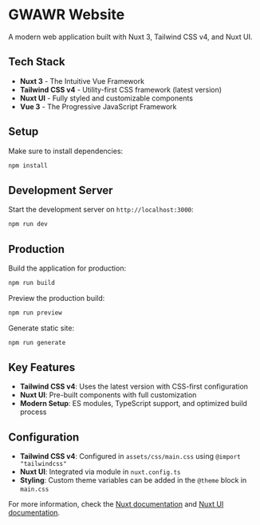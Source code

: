 # GWAWR Website

A modern web application built with Nuxt 3, Tailwind CSS v4, and Nuxt UI.

## Tech Stack

- **Nuxt 3** - The Intuitive Vue Framework
- **Tailwind CSS v4** - Utility-first CSS framework (latest version)
- **Nuxt UI** - Fully styled and customizable components
- **Vue 3** - The Progressive JavaScript Framework

## Setup

Make sure to install dependencies:

```bash
npm install
```

## Development Server

Start the development server on `http://localhost:3000`:

```bash
npm run dev
```

## Production

Build the application for production:

```bash
npm run build
```

Preview the production build:

```bash
npm run preview
```

Generate static site:

```bash
npm run generate
```

## Key Features

- **Tailwind CSS v4**: Uses the latest version with CSS-first configuration
- **Nuxt UI**: Pre-built components with full customization
- **Modern Setup**: ES modules, TypeScript support, and optimized build process

## Configuration

- **Tailwind CSS v4**: Configured in `assets/css/main.css` using `@import "tailwindcss"`
- **Nuxt UI**: Integrated via module in `nuxt.config.ts`
- **Styling**: Custom theme variables can be added in the `@theme` block in `main.css`

For more information, check the [Nuxt documentation](https://nuxt.com/docs) and [Nuxt UI documentation](https://ui.nuxt.com).
